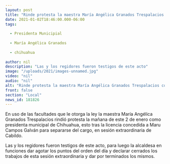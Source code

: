 ```yaml
---
layout: post
title: "Rinde protesta la maestra María Angélica Granados Trespalacios como presidenta municipal   "
date: 2021-01-02T18:46:00.000-06:00
tags:
  
  - Presidenta Municipial
  
  - María Angélica Granados
  
  - chihuahua
  
author: nil
description: "Las y los regidores fueron testigos de este acto"
image: "/uploads/2021/images-unnamed.jpg"
video: "nil"
audio: "nil"
alt: "Rinde protesta la maestra María Angélica Granados Trespalacios como presidenta municipal   "
front: false
section: "Local"
news_id: 181826
---
```


En uso de las facultades que le otorga la ley la maestra María Angélica Granados Trespalacios rindió protesta la mañana de este 2 de enero como presidenta municipal de Chihuahua, esto tras la licencia concedida a Maru Campos Galván para separarse del cargo, en sesión extraordinaria de Cabildo.

Las y los regidores fueron testigos de este acto, para luego la alcaldesa en funciones dar agotar los puntos del orden del día y declarar cerrados los trabajos de esta sesión extraordinaria y dar por terminados los mismos.